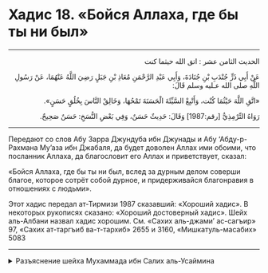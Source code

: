 <h1 class="hadith-header">Хадис 18. «Бойся Аллаха, где бы ты ни был»</h1>

<hr>

<p class="arabic-text" dir="rtl">
الحديث الثامن عشر : اتق الله حيثما كنت
</p>

<p class="arabic-text" dir="rtl">
عَنْ أَبِي ذَرٍّ جُنْدَبِ بْنِ جُنَادَةَ، وَأَبِي عَبْدِ الرَّحْمَنِ مُعَاذِ بْنِ جَبَلٍ رَضِيَ اللَّهُ عَنْهُمَا، عَنْ رَسُولِ اللَّهِ صلى الله عـليه وسلم قَالَ:
</p>

<p class="arabic-text" dir="rtl">
«اتَّقِ اللَّهَ حَيْثُمَا كُنْت، وَأَتْبِعْ السَّيِّئَةَ الْحَسَنَةَ تَمْحُهَا، وَخَالِقْ النَّاسَ بِخُلُقٍ حَسَنٍ».
</p>

<p class="arabic-subtext" dir="rtl">
رَوَاهُ التِّرْمِذِيُّ [رقم:1987] وَقَالَ: حَدِيثٌ حَسَنٌ، وَفِي بَعْضِ النُّسَخِ: حَسَنٌ صَحِيحٌ.
</p>

<hr>

<p class="russian-text">
Передают со слов Абу Зарра Джундуба ибн Джунады и Абу ‘Абду-р-Рахмана Му’аза ибн Джабаля, да будет доволен Аллах ими обоими, что посланник Аллаха, да благословит его Аллах и приветствует, сказал:
</p>

<p class="russian-text">
«Бойся Аллаха, где бы ты ни был, вслед за дурным делом соверши благое, которое сотрёт собой дурное, и придерживайся благонравия в отношениях с людьми». 
</p>

<p class="russian-subtext">
Этот хадис передал ат-Тирмизи 1987 сказавший: «Хороший хадис». В некоторых рукописях сказано: «Хороший достоверный хадис». Шейх аль-Албани назвал хадис хорошим. См. «Сахих аль-джами’ ас-сагъир» 97, «Сахих ат-таргъиб ва-т-тархиб» 2655 и 3160, «Мишкатуль-масабих» 5083
</p>

<hr class="endline">

<details class="comments">
  <summary class="comments-title">Разъяснение шейха Мухаммада ибн Салих аль-Усаймина</summary>
  <p class="comments-text">Скоро...</p>
</details>